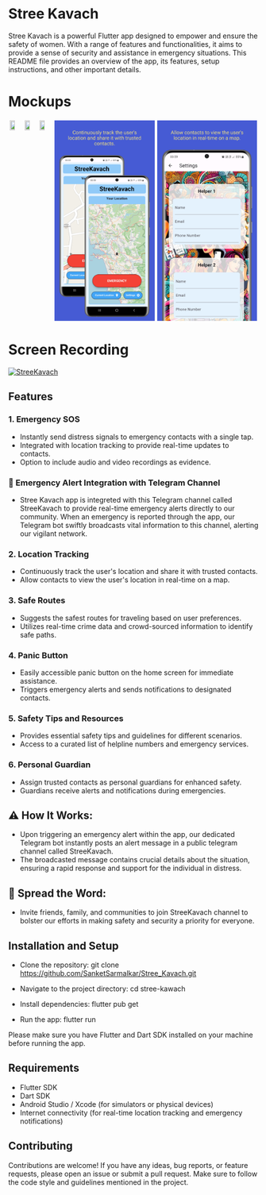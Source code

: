 # Stree Kavach

Stree Kavach is a powerful Flutter app designed to empower and ensure the safety of women. With a range of features and functionalities, it aims to provide a sense of security and assistance in emergency situations. This README file provides an overview of the app, its features, setup instructions, and other important details.

<!-- # Screenshots
<div><img src="./assets/image/screenshot.jpg"></div> -->

# Mockups
<div style="display: flex; flex-direction: row; overflow-x: scroll;">
    <img src="./assets/image/Samsung Galaxy S20+ Screenshot 0.png" width="40%" height="30%" style="padding: 0.5%;">
    <img src="./assets/image/Samsung Galaxy S20+ Screenshot 1.png" width="40%" height="30%" style="padding: 0.5%;">
    <img src="./assets/image/Samsung Galaxy S20+ Screenshot 2.png" width="40%" height="30%" style="padding: 0.5%;">
    <img src="./assets/image/Samsung Galaxy S20+ Screenshot 3.png" width="40%" height="30%" style="padding: 0.5%;">
    <img src="./assets/image/Samsung Galaxy S20+ Screenshot 4.png" width="40%" height="30%" style="padding: 0.5%;">
</div>

# Screen Recording
<!-- <iframe width="914" height="514" src="https://www.youtube.com/embed/12S6djBV3ng" title="StreeKavach" frameborder="0" allow="accelerometer; autoplay; clipboard-write; encrypted-media; gyroscope; picture-in-picture; web-share" allowfullscreen></iframe> -->

[![StreeKavach](https://img.youtube.com/12S6djBV3ng/vi/0.jpg)](https://www.youtube.com/watch?v=12S6djBV3ng)

## Features

### 1. Emergency SOS
- Instantly send distress signals to emergency contacts with a single tap.
- Integrated with location tracking to provide real-time updates to contacts.
- Option to include audio and video recordings as evidence.

### 🚨 Emergency Alert Integration with Telegram Channel 
 
- Stree Kavach app is integreted with this Telegram channel called StreeKavach to provide real-time emergency alerts directly to our community. When an emergency is reported through the app, our Telegram bot swiftly broadcasts vital information to this channel, alerting our vigilant network. 

### 2. Location Tracking
- Continuously track the user's location and share it with trusted contacts.
- Allow contacts to view the user's location in real-time on a map.

### 3. Safe Routes
- Suggests the safest routes for traveling based on user preferences.
- Utilizes real-time crime data and crowd-sourced information to identify safe paths.

### 4. Panic Button
- Easily accessible panic button on the home screen for immediate assistance.
- Triggers emergency alerts and sends notifications to designated contacts.

### 5. Safety Tips and Resources
- Provides essential safety tips and guidelines for different scenarios.
- Access to a curated list of helpline numbers and emergency services.

### 6. Personal Guardian
- Assign trusted contacts as personal guardians for enhanced safety.
- Guardians receive alerts and notifications during emergencies.

## ⚠️ How It Works: 
- Upon triggering an emergency alert within the app, our dedicated Telegram bot instantly posts an alert message in a public telegram channel called <a link='https://t.me/stree_kavach_alerts'>StreeKavach</a>. 
- The broadcasted message contains crucial details about the situation, ensuring a rapid response and support for the individual in distress. 

## 📢 Spread the Word: 
- Invite friends, family, and communities to join <a link='https://t.me/stree_kavach_alerts'>StreeKavach</a> channel to bolster our efforts in making safety and security a priority for everyone.

## Installation and Setup

- Clone the repository:
git clone https://github.com/SanketSarmalkar/Stree_Kavach.git

- Navigate to the project directory:
cd stree-kawach
- Install dependencies:
flutter pub get
- Run the app:
flutter run

Please make sure you have Flutter and Dart SDK installed on your machine before running the app.

## Requirements

- Flutter SDK
- Dart SDK
- Android Studio / Xcode (for simulators or physical devices)
- Internet connectivity (for real-time location tracking and emergency notifications)

## Contributing

Contributions are welcome! If you have any ideas, bug reports, or feature requests, please open an issue or submit a pull request. Make sure to follow the code style and guidelines mentioned in the project.


